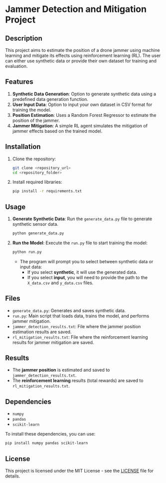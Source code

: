 # Jammer Detection and Mitigation Project

## Description
This project aims to estimate the position of a drone jammer using machine learning and mitigate its effects using reinforcement learning (RL). The user can either use synthetic data or provide their own dataset for training and evaluation.

## Features
1. **Synthetic Data Generation**: Option to generate synthetic data using a predefined data generation function.
2. **User Input Data**: Option to input your own dataset in CSV format for training the model.
3. **Position Estimation**: Uses a Random Forest Regressor to estimate the position of the jammer.
4. **Jammer Mitigation**: A simple RL agent simulates the mitigation of jammer effects based on the trained model.

## Installation
1. Clone the repository:
   ```bash
   git clone <repository_url>
   cd <repository_folder>
   ```

2. Install required libraries:
   ```bash
   pip install -r requirements.txt
   ```

## Usage
1. **Generate Synthetic Data**: Run the `generate_data.py` file to generate synthetic sensor data.
   ```bash
   python generate_data.py
   ```

2. **Run the Model**: Execute the `run.py` file to start training the model:
   ```bash
   python run.py
   ```

   - The program will prompt you to select between synthetic data or input data:
     - If you select **synthetic**, it will use the generated data.
     - If you select **input**, you will need to provide the path to the `X_data.csv` and `y_data.csv` files.

## Files
- `generate_data.py`: Generates and saves synthetic data.
- `run.py`: Main script that loads data, trains the model, and performs jammer mitigation.
- `jammer_detection_results.txt`: File where the jammer position estimation results are saved.
- `rl_mitigation_results.txt`: File where the reinforcement learning results for jammer mitigation are saved.

## Results
- The **jammer position** is estimated and saved to `jammer_detection_results.txt`.
- The **reinforcement learning** results (total rewards) are saved to `rl_mitigation_results.txt`.

## Dependencies
- `numpy`
- `pandas`
- `scikit-learn`

To install these dependencies, you can use:
```bash
pip install numpy pandas scikit-learn
```

## License
This project is licensed under the MIT License - see the [LICENSE](LICENSE) file for details.
```
